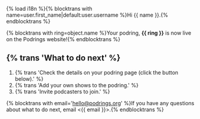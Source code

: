 {% load i18n %}{% blocktrans with name=user.first_name|default:user.username %}Hi {{ name }}.{% endblocktrans %}

{% blocktrans with ring=object.name %}Your podring, **{{ ring }}** is now live on the Podrings website!{% endblocktrans %}

## {% trans 'What to do next' %}

1. {% trans 'Check the details on your podring page (click the button below).' %}
2. {% trans 'Add your own shows to the podring.' %}
3. {% trans 'Invite podcasters to join.' %}

{% blocktrans with email='hello@podrings.org' %}If you have any questions about what to do next, email <{{ email }}>.{% endblocktrans %}
